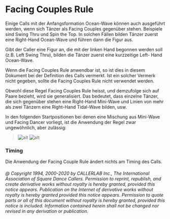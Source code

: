 
# Facing Couples Rule

Einige Calls mit der Anfangsformation Ocean-Wave können auch ausgeführt werden, wenn sich Tänzer als Facing
Couples gegenüber stehen. Beispiele sind Swing Thru und Spin the Top. In solchen Fällen bilden Tänzer zuerst eine
Right-Hand Ocean-Wave und führen dann die Figur aus.

Gibt der Caller eine Figur an, die mit der linken Hand begonnen werden soll (z.B. Left Swing Thru), bilden die
Tänzer zuerst eine kurzzeitige Left- Hand Ocean-Wave.

Wenn die Facing Couples Rule anwendbar ist, so ist dies in diesem Dokument bei der Definition des Calls vermerkt.
Ist ein solcher Vermerk nicht gegeben, sollte die Facing Couples Rule nicht verwendet werden.

Obwohl diese Regel Facing Couples Rule heisst, und demzufolge sich auf Paare bezieht, wird sie generalisiert. Das
bedeutet, dass einzelne Tänzer, die sich gegenüber stehen eine Right-Hand Mini-Wave und Linien von mehr als
zwei Tänzern eine Right-Hand Tidal-Wave bilden, usw.

In den folgenden Startpositionen bei denen eine Mischung aus Mini-Wave und Facing Dancer vorliegt, ist die
Anwendung der Regel zwar ungewöhnlich, aber zulässig:

> 
> ![alt](facing_couples_rule_1.png)
> ![alt](facing_couples_rule_2.png)
> 

### Timing

Die Anwendung der Facing Couple Rule ändert nichts am Timing des Calls.

###### @ Copyright 1994, 2000-2020 by CALLERLAB Inc., The International Association of Square Dance Callers. Permission to reprint, republish, and create derivative works without royalty is hereby granted, provided this notice appears. Publication on the Internet of derivative works without royalty is hereby granted provided this notice appears. Permission to quote parts or all of this document without royalty is hereby granted, provided this notice is included. Information contained herein shall not be changed nor revised in any derivation or publication.
